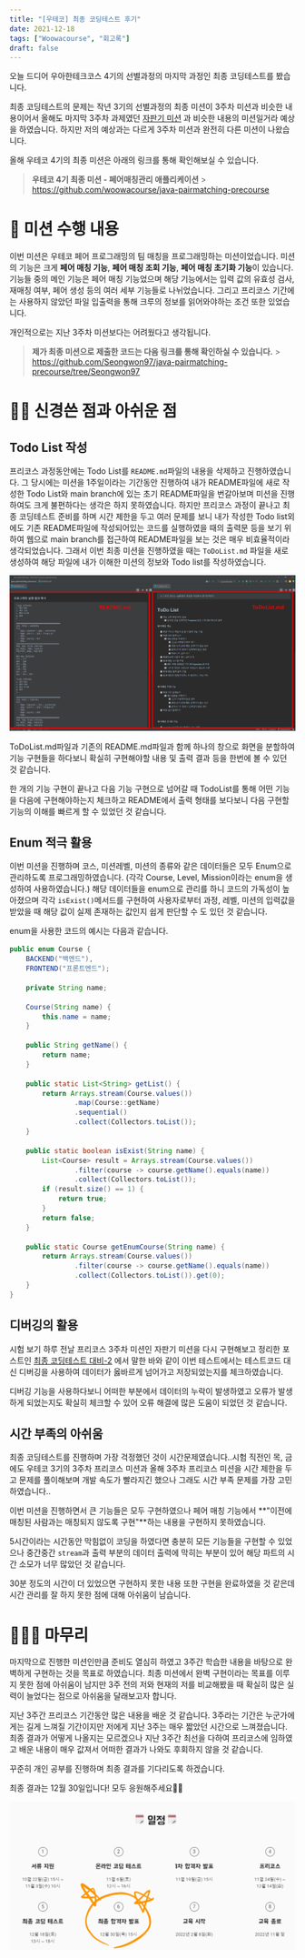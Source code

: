 ```yaml
---
title: "[우테코] 최종 코딩테스트 후기"
date: 2021-12-18
tags: ["Woowacourse", "회고록"]
draft: false
---
```


오늘 드디어 우아한테크코스 4기의 선별과정의 마지막 과정인 최종 코딩테스트를 봤습니다.

최종 코딩테스트의 문제는 작년 3기의 선별과정의 최종 미션이 3주차 미션과 비슷한 내용이어서 올해도 마지막 3주차 과제였던 [자판기 미션](https://github.com/woowacourse/java-vendingmachine-precourse) 과 비슷한 내용의 미션일거라 예상을 하였습니다. 하지만 저의 예상과는 다르게 3주차 미션과 완전히 다른 미션이 나왔습니다.

올해 우테코 4기의 최종 미션은 아래의 링크를 통해 확인해보실 수 있습니다.

> **우테코 4기 최종 미션 - 페어매칭관리 애플리케이션** > https://github.com/woowacourse/java-pairmatching-precourse

# 🎯 미션 수행 내용

이번 미션은 우테코 페어 프로그래밍의 팀 매칭을 프로그래밍하는 미션이었습니다.
미션의 기능은 크게 **페어 매칭 기능**, **페어 매칭 조회 기능**, **페어 매칭 초기화 기능**이 있습니다.
기능들 중의 메인 기능은 페어 매칭 기능었으며 해당 기능에서는 입력 값의 유효성 검사, 재매칭 여부, 페어 생성 등의 여러 세부 기능들로 나뉘었습니다. 그리고 프리코스 기간에는 사용하지 않았던 파일 입출력을 통해 크루의 정보를 읽어와야하는 조건 또한 있었습니다.

개인적으로는 지난 3주차 미션보다는 어려웠다고 생각됩니다.

> **제가 최종 미션으로 제출한 코드는 다음 링크를 통해 확인하실 수 있습니다.** > https://github.com/Seongwon97/java-pairmatching-precourse/tree/Seongwon97

# 👊🏻 신경쓴 점과 아쉬운 점

## Todo List 작성

프리코스 과정동안에는 Todo List를 `README.md`파일의 내용을 삭제하고 진행하였습니다. 그 당시에는 미션을 1주일이라는 기간동안 진행하여 내가 README파일에 새로 작성한 Todo List와 main branch에 있는 초기 README파일을 번갈아보며 미션을 진행하여도 크게 불편하다는 생각은 하지 못하였습니다. 하지만 프리코스 과정이 끝나고 최종 코딩테스트 준비를 하며 시간 제한을 두고 여러 문제를 보니 내가 작성한 Todo list외에도 기존 README파일에 작성되어있는 코드를 실행하였을 때의 출력문 등을 보기 위하여 웹으로 main branch를 접근하여 README파일을 보는 것은 매우 비효율적이라 생각되었습니다. 그래서 이번 최종 미션을 진행하였을 때는 `ToDoList.md` 파일을 새로 생성하여 해당 파일에 내가 이해한 미션의 정보와 Todo list를 작성하였습니다.

![](image/20211218_우테코_최종_코딩테스트_후기/img.png)

ToDoList.md파일과 기존의 README.md파일과 함께 하나의 창으로 화면을 분할하여 기능 구현들을 하다보니 확실히 구현해야할 내용 및 출력 결과 등을 한번에 볼 수 있던 것 같습니다.

한 개의 기능 구현이 끝나고 다음 기능 구현으로 넘어갈 때 TodoList를 통해 어떤 기능을 다음에 구현해야하는지 체크하고 README에서 출력 형태를 보다보니 다음 구현할 기능의 이해를 빠르게 할 수 있었던 것 같습니다.

## Enum 적극 활용

이번 미션을 진행하며 코스, 미션레벨, 미션의 종류와 같은 데이터들은 모두 Enum으로 관리하도록 프로그래밍하였습니다. (각각 Course, Level, Mission이라는 enum을 생성하여 사용하였습니다.) 해당 데이터들을 enum으로 관리를 하니 코드의 가독성이 높아졌으며 각각 `isExist()`메서드를 구현하여 사용자로부터 과정, 레벨, 미션의 입력값을 받았을 때 해당 값이 실제 존재하는 값인지 쉽게 판단할 수 도 있던 것 같습니다.

enum을 사용한 코드의 예시는 다음과 같습니다.

```java
public enum Course {
    BACKEND("백엔드"),
    FRONTEND("프론트엔드");

    private String name;

    Course(String name) {
        this.name = name;
    }

    public String getName() {
        return name;
    }

    public static List<String> getList() {
        return Arrays.stream(Course.values())
                .map(Course::getName)
                .sequential()
                .collect(Collectors.toList());
    }

    public static boolean isExist(String name) {
        List<Course> result = Arrays.stream(Course.values())
                .filter(course -> course.getName().equals(name))
                .collect(Collectors.toList());
        if (result.size() == 1) {
            return true;
        }
        return false;
    }

    public static Course getEnumCourse(String name) {
        return Arrays.stream(Course.values())
                .filter(course -> course.getName().equals(name))
                .collect(Collectors.toList()).get(0);
    }
}
```

## 디버깅의 활용

시험 보기 하루 전날 프리코스 3주차 미션인 자판기 미션을 다시 구현해보고 정리한 포스트인 [최종 코딩테스트 대비-2](https://velog.io/@seongwon97/%EC%9A%B0%ED%85%8C%EC%BD%94-%EC%B5%9C%EC%A2%85-%EC%BD%94%EB%94%A9%ED%85%8C%EC%8A%A4%ED%8A%B8-%EB%8C%80%EB%B9%84-2) 에서 말한 바와 같이 이번 테스트에서는 테스트코드 대신 디버깅을 사용하여 데이터가 옳바르게 넘어가고 저장되었는지를 체크하였습니다.

디버깅 기능을 사용하다보니 어떠한 부분에서 데이터의 누락이 발생하였고 오류가 발생하게 되었는지도 확실히 체크할 수 있어 오류 해결에 많은 도움이 되었던 것 같습니다.

## 시간 부족의 아쉬움

최종 코딩테스트를 진행하며 가장 걱정했던 것이 시간문제였습니다..시험 직전인 목, 금에도 우테코 3기의 3주차 프리코스 미션과 올해 3주차 프리코스 미션을 시간 제한을 두고 문제를 풀이해보며 개발 속도가 빨라지긴 했으나 그래도 시간 부족 문제를 가장 고민하였습니다..

이번 미션을 진행하면서 큰 기능들은 모두 구현하였으나 페어 매칭 기능에서 **"이전에 매칭된 사람과는 매칭되지 않도록 구현"**하는 내용을 구현하지 못하였습니다.

5시간이라는 시간동안 막힘없이 코딩을 하였다면 충분히 모든 기능들을 구현할 수 있었으나 중간중간 `stream`과 출력 부분의 데이터 출력에 막히는 부분이 있어 해당 파트의 시간 소모가 너무 많았던 것 같습니다.

30분 정도의 시간이 더 있었으면 구현하지 못한 내용 또한 구현을 완료하였을 것 같은데 시간 관리를 잘 하지 못한 점에 대해 아쉬움이 남습니다.

# 🙇🏻‍♂️ 마무리

마지막으로 진행한 미션인만큼 준비도 열심히 하였고 3주간 학습한 내용을 바탕으로 완벽하게 구현하는 것을 목표로 하였습니다. 최종 미션에서 완벽 구현이라는 목표를 이루지 못한 점에 아쉬움이 남지만 3주 전의 저와 현재의 저를 비교해봤을 때 확실히 많은 실력이 늘었다는 점으로 아쉬움을 달래보고자 합니다.

지난 3주간 프리코스 기간동안 많은 내용을 배운 것 같습니다.
3주라는 기간은 누군가에게는 길게 느껴질 기간이지만 저에게 지난 3주는 매우 짧았던 시간으로 느껴졌습니다.
최종 결과가 어떻게 나올지는 모르겠으나 지난 3주간 최선을 다하여 프리코스에 임하였고 배운 내용이 매우 값져서 어떠한 결과가 나와도 후회하지 않을 것 같습니다.

꾸준히 개인 공부를 진행하며 최종 결과를 기다리도록 하겠습니다.

최종 결과는 12월 30일입니다! 모두 응원해주세요👍🏻

![](image/20211218_우테코_최종_코딩테스트_후기/img_1.png)
